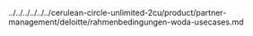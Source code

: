 ../../../../../../cerulean-circle-unlimited-2cu/product/partner-management/deloitte/rahmenbedingungen-woda-usecases.md